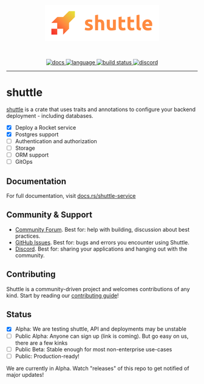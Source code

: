 <p align="center">
<img width="300" src="https://raw.githubusercontent.com/getsynth/shuttle/master/resources/logo-rectangle-transparent.png"/>
</p>
<br>
<p align=center>
  <a href="https://docs.rs/shuttle-service">
    <img alt="docs" src="https://img.shields.io/badge/doc-reference-orange">
  </a>
  <a href="https://github.com/getsynth/shuttle/search?l=rust">
    <img alt="language" src="https://img.shields.io/badge/language-Rust-orange.svg">
  </a>
  <a href="https://github.com/getsynth/shuttle/actions">
    <img alt="build status" src="https://img.shields.io/github/workflow/status/getsynth/shuttle/cargo-test"/>
  </a>
  <a href="https://discord.gg/H33rRDTm3p">
    <img alt="discord" src="https://img.shields.io/discord/803236282088161321?logo=discord"/>
  </a>
</p>

---

# shuttle

[shuttle](https://shuttle.rs) is a crate that uses traits and annotations to configure your backend deployment - including databases.

- [x] Deploy a Rocket service
- [x] Postgres support
- [ ] Authentication and authorization
- [ ] Storage
- [ ] ORM support
- [ ] GitOps

## Documentation

For full documentation, visit [docs.rs/shuttle-service](https://docs.rs/shuttle-service)

## Community & Support

- [Community Forum](https://github.com/getsynth/shuttle/discussions). Best for: help with building, discussion about best practices.
- [GitHub Issues](https://github.com/getsynth/shuttle/issues). Best for: bugs and errors you encounter using Shuttle.
- [Discord](https://discord.gg/H33rRDTm3p). Best for: sharing your applications and hanging out with the community.

## Contributing

Shuttle is a community-driven project and welcomes contributions of any kind. Start by reading our [contributing guide][contributing]!

## Status

- [x] Alpha: We are testing shuttle, API and deployments may be unstable
- [ ] Public Alpha: Anyone can sign up (link is coming). But go easy on us, there are a few kinks
- [ ] Public Beta: Stable enough for most non-enterprise use-cases
- [ ] Public: Production-ready!

We are currently in Alpha. Watch "releases" of this repo to get notified of major updates!


[contributing]: https://github.com/tokio-rs/axum/blob/main/CONTRIBUTING.md
